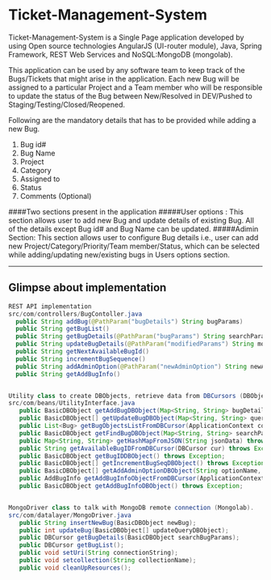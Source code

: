 # Ticket-Management-System
Ticket-Management-System is a Single Page application developed by using Open source technologies AngularJS (UI-router module), Java, Spring Framework, REST Web Services and NoSQL:MongoDB (mongolab). 

This application can be used by any software team to keep track of the Bugs/Tickets that might arise in the application. Each new Bug will be assigned to a particular Project and a Team member who will be responsible to update the status of the Bug between New/Resolved in DEV/Pushed to Staging/Testing/Closed/Reopened.

Following are the mandatory details that has to be provided while adding a new Bug.
1. Bug id#
2. Bug Name
3. Project
4. Category
5. Assigned to
6. Status
7. Comments (Optional)

####Two sections present in the application
#####User options  :
This section allows user to add new Bug and update details of existing Bug. All of the details except Bug id# and Bug Name can be updated.
#####Adimin Section: 
This section allows user to configure Bug details i.e., user can add new Project/Category/Priority/Team member/Status, which can be selected while adding/updating new/existing bugs in Users options section.

---
## Glimpse about implementation

```Java
REST API implementation
src/com/controllers/BugContoller.java
  public String addBug(@PathParam("bugDetails") String bugParams)
  public String getBugList()
  public String getBugDetails(@PathParam("bugParams") String searchParams)
  public String updateBugDetails(@PathParam("modifiedParams") String modifiedBugDetails)
  public String getNextAvailableBugId()
  public String incrementBugSequence()
  public String addAdminOption(@PathParam("newAdminOption") String newAdminOption)
  public String getAddBugInfo()


Utility class to create DBObjects, retrieve data from DBCursors (DBObject, DBCUrsors:-Only language understood by MongoDB)
src/com/beans/UtilityInterface.java
   public BasicDBObject getAddBugDBObject(Map<String, String> bugDetails) throws Exception;
   public BasicDBObject[] getUpdateBugDBObject(Map<String, String> queryParams, Map<String, String> modifiedDetails) throws Exception;
   public List<Bug> getBugObjectsListFromDBCursor(ApplicationContext context, DBCursor dbCursor) throws Exception;
   public BasicDBObject getFindBugDBObject(Map<String, String> searchParams) throws Exception;
   public Map<String, String> getHashMapFromJSON(String jsonData) throws Exception;
   public String getAvailableBugIDFromDBCursor(DBCursor cur) throws Exception;
   public BasicDBObject getBugIDDBObject() throws Exception;
   public BasicDBObject[] getIncrementBugSeqDBObject() throws Exception;
   public BasicDBObject[] getAddAdminOptionDBObject(String optionName, String value) throws Exception;
   public AddBugInfo getAddBugInfoObjectFromDBCursor(ApplicationContext context, DBCursor dbCursor) throws Exception;
   public BasicDBObject getAddBugInfoDBObject() throws Exception;


MongoDriver class to talk with MongoDB remote connection (Mongolab).
src/com/datalayer/MongoDriver.java
   public String insertNewBug(BasicDBObject newBug);
   public int updateBug(BasicDBObject[] updateQueryDBObject);
   public DBCursor getBugDetails(BasicDBObject searchBugParams);
   public DBCursor getBugList();
   public void setUri(String connectionString);
   public void setcollection(String collectionName);
   public void cleanUpResources();
```

